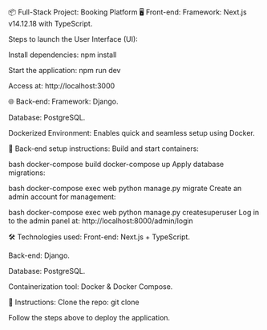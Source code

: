 📦 Full-Stack Project: Booking Platform
🖥 Front-end:
Framework: Next.js v14.12.18 with TypeScript.

Steps to launch the User Interface (UI):

Install dependencies: npm install

Start the application: npm run dev

Access at: http://localhost:3000

🌐 Back-end:
Framework: Django.

Database: PostgreSQL.

Dockerized Environment: Enables quick and seamless setup using Docker.

🚀 Back-end setup instructions:
Build and start containers:

bash
docker-compose build
docker-compose up
Apply database migrations:

bash
docker-compose exec web python manage.py migrate
Create an admin account for management:

bash
docker-compose exec web python manage.py createsuperuser
Log in to the admin panel at: http://localhost:8000/admin/login

🛠 Technologies used:
Front-end: Next.js + TypeScript.

Back-end: Django.

Database: PostgreSQL.

Containerization tool: Docker & Docker Compose.

📖 Instructions:
Clone the repo: git clone <repo-url>

Follow the steps above to deploy the application.
